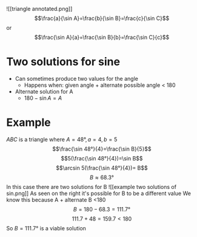 ![[triangle annotated.png]]
$$\frac{a}{\sin A}=\frac{b}{\sin B}=\frac{c}{\sin C}$$
or 
$$\frac{\sin A}{a}=\frac{\sin B}{b}=\frac{\sin C}{c}$$
# Two solutions for sine
- Can sometimes produce two values for the angle
	- Happens when: given angle + alternate possible angle < 180
- Alternate solution for A
	-  $180-\sin A =A$  
# Example
$ABC$ is a triangle where $A =48°,a=4,b=5$
$$\frac{\sin 48°}{4}=\frac{\sin B}{5}$$
$$5(\frac{\sin 48°}{4})=\sin B$$
$$\arcsin 5(\frac{\sin 48°}{4})= B$$
$$B \approx 68.3°$$
In this case there are two solutions for B
![[example two solutions of sin.png]]
As seen on the right it's possible for B to be a different value
We know this because A + alternate B <180
$$B = 180-68.3=111.7°$$
$$ 111.7+48=159.7<180$$
So $B=111.7°$ is a viable solution